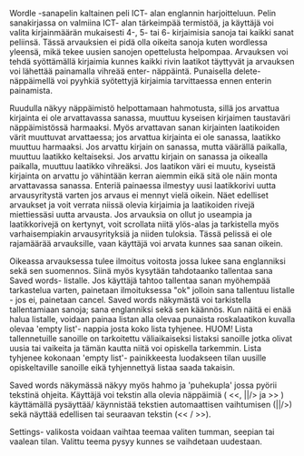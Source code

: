 Wordle -sanapelin kaltainen peli ICT- alan englannin harjoitteluun. Pelin sanakirjassa on valmiina ICT- alan tärkeimpää termistöä, ja käyttäjä voi valita kirjainmäärän mukaisesti 4-, 5- tai 6- kirjaimisia sanoja tai kaikki sanat peliinsä. Tässä arvauksien ei pidä olla oikeita sanoja kuten wordlessa yleensä, mikä tekee uusien sanojen opettelusta helpompaa.
Arvauksen voi tehdä syöttämällä kirjaimia kunnes kaikki rivin laatikot täyttyvät ja arvauksen voi lähettää painamalla vihreää enter- näppäintä. Punaisella delete- näppäimellä voi pyyhkiä syötettyjä kirjaimia tarvittaessa ennen enterin painamista.

Ruudulla näkyy näppäimistö helpottamaan hahmotusta, sillä jos arvattua kirjainta ei ole arvattavassa sanassa, muuttuu kyseisen kirjaimen taustaväri näppäimistössä harmaaksi.
Myös arvattavan sanan kirjainten laatikoiden värit muuttuvat arvattaessa; jos arvattua kirjainta ei ole sanassa, laatikko muuttuu harmaaksi. Jos arvattu kirjain on sanassa, mutta väärällä paikalla, muuttuu laatikko keltaiseksi. Jos arvattu kirjain on sanassa ja oikealla paikalla, muuttuu laatikko vihreäksi. Jos laatikon väri ei muutu, kyseistä kirjainta on arvattu jo vähintään kerran aiemmin eikä sitä ole näin monta arvattavassa sanassa.
Enteriä painaessa ilmestyy uusi laatikkorivi uutta arvausyritystä varten jos arvaus ei mennyt vielä oikein. Näet edelliset arvaukset ja voit verrata niissä olevia kirjaimia ja laatikoiden rivejä miettiessäsi uutta arvausta.
Jos arvauksia on ollut jo useampia ja laatikkorivejä on kertynyt, voit scrollata niitä ylös-alas ja tarkistella myös varhaisempiakin arvausyrityksiä ja niiden tuloksia.
Tässä pelissä ei ole rajamäärää arvauksille, vaan käyttäjä voi arvata kunnes saa sanan oikein.

Oikeassa arvauksessa tulee ilmoitus voitosta jossa lukee sana englanniksi sekä sen suomennos. Siinä myös kysytään tahdotaanko tallentaa sana Saved words- listalle.
Jos käyttäjä tahtoo tallentaa sanan myöhempää tarkastelua varten, painetaan ilmoituksessa "ok" jolloin sana tallentuu listalle - jos ei, painetaan cancel.
Saved words näkymästä voi tarkistella tallentamiaan sanoja; sana englanniksi sekä sen käännös. Kun näitä ei enää halua listalle, voidaan painaa listan alla olevaa punaista roskalaatikon kuvalla olevaa 'empty list'- nappia josta koko lista tyhjenee. HUOM! Lista tallennetuille sanoille on tarkoitettu väliaikaiseksi listaksi sanoille jotka olivat uusia tai vaikeita ja tämän kautta niitä voi opiskella  tarkemmin. Lista tyhjenee kokonaan 'empty list'- painikkeesta luodakseen tilan uusille opiskeltaville sanoille eikä tyhjennettyä listaa saada takaisin.

Saved words näkymässä näkyy myös hahmo ja 'puhekupla' jossa pyörii tekstinä ohjeita. Käyttäjä voi tekstin alla olevia näppäimiä ( <<, ||/> ja >> ) käyttämällä pysäyttää/ käynnistää tekstien automaattisen vaihtumisen (||/>) sekä näyttää edellisen tai seuraavan tekstin (<< / >>).

Settings- valikosta voidaan vaihtaa teemaa valiten tumman, seepian tai vaalean tilan. Valittu teema pysyy kunnes se vaihdetaan uudestaan.
